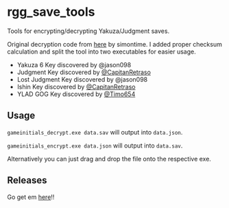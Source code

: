 # rgg_save_tools

Tools for encrypting/decrypting Yakuza/Judgment saves.

Original decryption code from [here](https://gist.github.com/simontime/59661a189b20fc3517b20d8c9f329017) by simontime. I
added proper checksum calculation and split the tool into two executables for easier usage.

- Yakuza 6 Key discovered by @jason098 
- Judgment Key discovered by [@CapitanRetraso](https://github.com/CapitanRetraso) 
- Lost Judgment Key discovered by @jason098
- Ishin Key discovered by [@CapitanRetraso](https://github.com/CapitanRetraso)
- YLAD GOG Key discovered by [@Timo654](https://github.com/Timo654)

## Usage

`gameinitials_decrypt.exe data.sav` will output into `data.json`.

`gameinitials_encrypt.exe data.json` will output into `data.sav`.

Alternatively you can just drag and drop the file onto the respective exe.

## Releases

Go get em [here](https://github.com/GarnetSunset/rgg_save_tools/actions/workflows/windows-compile.yml)!!
